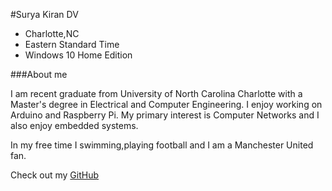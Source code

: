 #Surya Kiran DV

* Charlotte,NC
* Eastern Standard Time
* Windows 10 Home Edition

###About me

I am recent graduate from University of North Carolina Charlotte with a Master's degree in Electrical and Computer Engineering.
I enjoy working on Arduino and Raspberry Pi. My primary interest is Computer Networks and I also enjoy embedded systems.

In my free time I swimming,playing football and I am a Manchester United fan.

Check out my [GitHub](http://https://github.com/suryadv)
